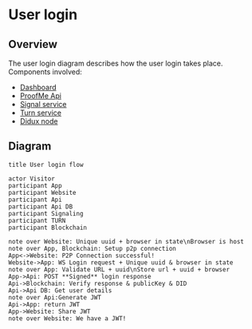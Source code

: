 # User login

## Overview

The user login diagram describes how the user login takes place.
Components involved:

* [Dashboard](components_checkout.md)
* [ProofMe Api](components_api.md)
* [Signal service](components_signalling.md)
* [Turn service](components_turn.md)
* [Didux node](components_node.md)

## Diagram

```websequencediagrams
title User login flow

actor Visitor
participant App
participant Website
participant Api
participant Api DB
participant Signaling
participant TURN
participant Blockchain

note over Website: Unique uuid + browser in state\nBrowser is host
note over App, Blockchain: Setup p2p connection
App<->Website: P2P Connection successful!
Website->App: WS Login request + Unique uuid & browser in state
note over App: Validate URL + uuid\nStore url + uuid + browser
App->Api: POST **Signed** login response
Api->Blockchain: Verify response & publicKey & DID
Api->Api DB: Get user details
note over Api:Generate JWT
Api->App: return JWT
App->Website: Share JWT
note over Website: We have a JWT!
```